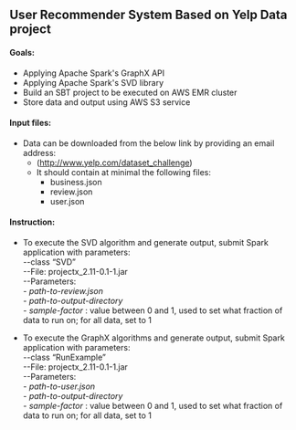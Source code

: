 ## User Recommender System Based on Yelp Data project
#### Goals:
- Applying Apache Spark's GraphX API
- Applying Apache Spark's SVD library
- Build an SBT project to be executed on AWS EMR cluster
- Store data and output using AWS S3 service


#### Input files: 
- Data can be downloaded from the below link by providing an email address: 
  - (http://www.yelp.com/dataset_challenge)
  - It should contain at minimal the following files: 
    - business.json 
    - review.json 
    - user.json 
 
#### Instruction: 
  - To execute the SVD algorithm and generate output, submit Spark application with parameters: <br/>
      --class “SVD” <br/>
      --File: projectx_2.11-0.1-1.jar <br/>
      --Parameters: <br/>
        - *path-to-review.json* <br/>
        - *path-to-output-directory* <br/>
        - *sample-factor* : value between 0 and 1, used to set what fraction of data to run on; for all data, set to 1 
 

  - To execute the GraphX algorithms and generate output, submit Spark application with parameters: <br/>
      --class “RunExample” <br/>
      --File: projectx_2.11-0.1-1.jar <br/>
      --Parameters: <br/>
        - *path-to-user.json* <br/>
        - *path-to-output-directory* <br/>
        - *sample-factor* : value between 0 and 1, used to set what fraction of data to run on; for all data, set to 1 
 
